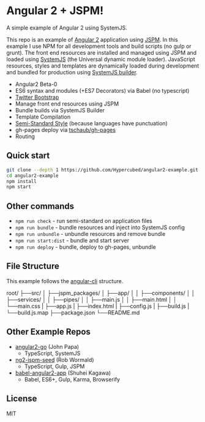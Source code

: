 # Angular 2 + JSPM!

A simple example of Angular 2 using SystemJS.

This repo is an example of [Angular 2](https://angular.io/) application using [JSPM](http://jspm.io/).  In this example I use NPM for all development tools and build scripts (no gulp or grunt).  The front end resources are installed and managed using JSPM and loaded using [SystemJS](https://github.com/systemjs/systemjs) (the Universal dynamic module loader).  JavaScript resources, styles and templates are dynamically loaded during development and bundled for production using [SystemJS builder](https://github.com/systemjs/builder).  

* Angular2 Beta-0
* ES6 syntax and modules (+ES7 Decorators) via Babel (no typescript)
* [Twitter Bootstrap](http://getbootstrap.com/)
* Manage front end resources using JSPM
* Bundle builds via SystemJS Builder
* Template Compilation
* [Semi-Standard Style](https://github.com/Flet/semistandard) (because languages have punctuation)
* gh-pages deploy via [tschaub/gh-pages](https://github.com/tschaub/gh-pages)
* Routing

## Quick start

```bash
git clone --depth 1 https://github.com/Hypercubed/angular2-example.git
cd angular2-example
npm install
npm start
```

## Other commands

- `npm run check` -  run semi-standard on application files
- `npm run bundle` - bundle resources and inject into SystemJS config
- `npm run unbundle` - unbundle resources and remove bundle
- `npm run start:dist` - bundle and start server
- `npm run deploy` - bundle, deploy to gh-pages, unbundle

## File Structure

This example follows the [angular-cli](https://github.com/angular/angular-cli) structure.

root/
 ├──src/
 │   ├──jspm_packages/
 │   ├──app/
 │   │   ├──components/
 │   │   ├──services/
 │   │   ├──pipes/
 │   │   ├──main.js
 │   │   ├──main.html
 │   │   └──main.css
 |   ├──app.js
 |   ├──index.html
 |   ├──config.js
 |   ├──build.js
 |   └──build.js.map
 ├──package.json
 └──README.md

## Other Example Repos

* [angular2-go](https://github.com/johnpapa/angular2-go) (John Papa)
  - TypeScript, SystemJS
* [ng2-jspm-seed](https://github.com/robwormald/ng2-jspm-seed) (Rob Wormald)
  - TypeScript, Gulp, JSPM
* [babel-angular2-app](https://github.com/shuhei/babel-angular2-app) (Shuhei Kagawa)
  - Babel, ES6+, Gulp, Karma, Browserify

## License

MIT
